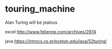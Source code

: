# touring_machine
Alan Turing will be jealous

excel
http://www.felienne.com/archives/2974

java
https://introcs.cs.princeton.edu/java/52turing/

